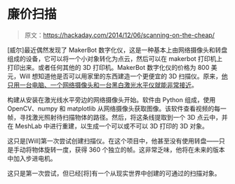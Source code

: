 # 廉价扫描

> 原文：<https://hackaday.com/2014/12/06/scanning-on-the-cheap/>

[威尔]最近偶然发现了 MakerBot 数字化仪，这是一种基本上由网络摄像头和转盘组成的设备，它可以将一个小对象转化为点云，然后可以在 makerbot 打印机上打印出来。或者任何其他的 3D 打印机。MakerBot 数字化仪的价格为 800 美元，Will 想知道他是否可以用家里的东西建造一个更便宜的 3D 扫描仪。原来，[他只用一台电脑、一个网络摄像头和一台黑白激光水平仪就能非常接近](http://www.will-forfang.squarespace.com/3d-scanning-digitizing-on-the-cheap/)。

构建从安装在激光线水平旁边的网络摄像头开始。软件由 Python 组成，使用 OpenCV、numpy 和 matplotlib 从网络摄像头获取图像。该软件查看视频的每一帧，寻找激光照射待扫描物体的路径。然后，将这条线提取到一个 3D 点云中，并在 MeshLab 中进行重建，以生成一个可以或不可以 3D 打印的 3D 对象。

这只是[Will]第一次尝试创建扫描仪。在这个项目中，他甚至没有使用转盘——只是手动将物体旋转一度，获得 360 个独立的帧。这非常乏味，他将在未来的版本中加入步进电机。

这只是第一次尝试，但已经[将]有一个从现实世界中创建的可通过的扫描对象。